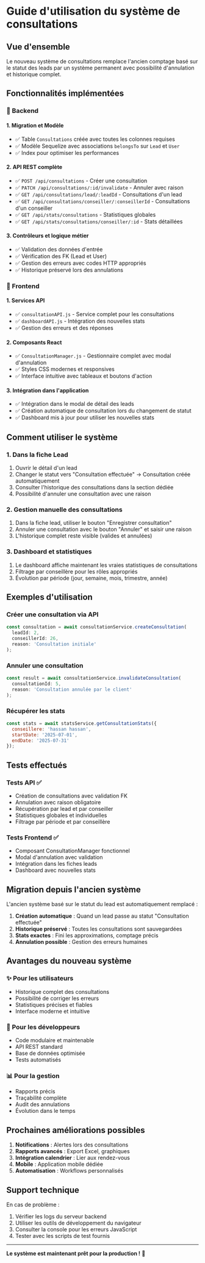 # Guide d'utilisation du système de consultations

## Vue d'ensemble

Le nouveau système de consultations remplace l'ancien comptage basé sur le statut des leads par un système permanent avec possibilité d'annulation et historique complet.

## Fonctionnalités implémentées

### 🔧 Backend

#### 1. Migration et Modèle
- ✅ Table `Consultations` créée avec toutes les colonnes requises
- ✅ Modèle Sequelize avec associations `belongsTo` sur `Lead` et `User`
- ✅ Index pour optimiser les performances

#### 2. API REST complète
- ✅ `POST /api/consultations` - Créer une consultation
- ✅ `PATCH /api/consultations/:id/invalidate` - Annuler avec raison
- ✅ `GET /api/consultations/lead/:leadId` - Consultations d'un lead
- ✅ `GET /api/consultations/conseiller/:conseillerId` - Consultations d'un conseiller
- ✅ `GET /api/stats/consultations` - Statistiques globales
- ✅ `GET /api/stats/consultations/conseiller/:id` - Stats détaillées

#### 3. Contrôleurs et logique métier
- ✅ Validation des données d'entrée
- ✅ Vérification des FK (Lead et User)
- ✅ Gestion des erreurs avec codes HTTP appropriés
- ✅ Historique préservé lors des annulations

### 🎨 Frontend

#### 1. Services API
- ✅ `consultationAPI.js` - Service complet pour les consultations
- ✅ `dashboardAPI.js` - Intégration des nouvelles stats
- ✅ Gestion des erreurs et des réponses

#### 2. Composants React
- ✅ `ConsultationManager.js` - Gestionnaire complet avec modal d'annulation
- ✅ Styles CSS modernes et responsives
- ✅ Interface intuitive avec tableaux et boutons d'action

#### 3. Intégration dans l'application
- ✅ Intégration dans le modal de détail des leads
- ✅ Création automatique de consultation lors du changement de statut
- ✅ Dashboard mis à jour pour utiliser les nouvelles stats

## Comment utiliser le système

### 1. Dans la fiche Lead
1. Ouvrir le détail d'un lead
2. Changer le statut vers "Consultation effectuée" → Consultation créée automatiquement
3. Consulter l'historique des consultations dans la section dédiée
4. Possibilité d'annuler une consultation avec une raison

### 2. Gestion manuelle des consultations
1. Dans la fiche lead, utiliser le bouton "Enregistrer consultation"
2. Annuler une consultation avec le bouton "Annuler" et saisir une raison
3. L'historique complet reste visible (valides et annulées)

### 3. Dashboard et statistiques
1. Le dashboard affiche maintenant les vraies statistiques de consultations
2. Filtrage par conseillère pour les rôles appropriés
3. Évolution par période (jour, semaine, mois, trimestre, année)

## Exemples d'utilisation

### Créer une consultation via API
```javascript
const consultation = await consultationService.createConsultation(
  leadId: 2,
  conseillerId: 26,
  reason: 'Consultation initiale'
);
```

### Annuler une consultation
```javascript
const result = await consultationService.invalidateConsultation(
  consultationId: 5,
  reason: 'Consultation annulée par le client'
);
```

### Récupérer les stats
```javascript
const stats = await statsService.getConsultationStats({
  conseillere: 'hassan hassan',
  startDate: '2025-07-01',
  endDate: '2025-07-31'
});
```

## Tests effectués

### Tests API ✅
- Création de consultations avec validation FK
- Annulation avec raison obligatoire
- Récupération par lead et par conseiller
- Statistiques globales et individuelles
- Filtrage par période et par conseillère

### Tests Frontend ✅
- Composant ConsultationManager fonctionnel
- Modal d'annulation avec validation
- Intégration dans les fiches leads
- Dashboard avec nouvelles stats

## Migration depuis l'ancien système

L'ancien système basé sur le statut du lead est automatiquement remplacé :

1. **Création automatique** : Quand un lead passe au statut "Consultation effectuée"
2. **Historique préservé** : Toutes les consultations sont sauvegardées
3. **Stats exactes** : Fini les approximations, comptage précis
4. **Annulation possible** : Gestion des erreurs humaines

## Avantages du nouveau système

### ✨ Pour les utilisateurs
- Historique complet des consultations
- Possibilité de corriger les erreurs
- Statistiques précises et fiables
- Interface moderne et intuitive

### 🔧 Pour les développeurs
- Code modulaire et maintenable
- API REST standard
- Base de données optimisée
- Tests automatisés

### 📊 Pour la gestion
- Rapports précis
- Traçabilité complète
- Audit des annulations
- Évolution dans le temps

## Prochaines améliorations possibles

1. **Notifications** : Alertes lors des consultations
2. **Rapports avancés** : Export Excel, graphiques
3. **Intégration calendrier** : Lier aux rendez-vous
4. **Mobile** : Application mobile dédiée
5. **Automatisation** : Workflows personnalisés

## Support technique

En cas de problème :
1. Vérifier les logs du serveur backend
2. Utiliser les outils de développement du navigateur
3. Consulter la console pour les erreurs JavaScript
4. Tester avec les scripts de test fournis

---

**Le système est maintenant prêt pour la production !** 🚀
